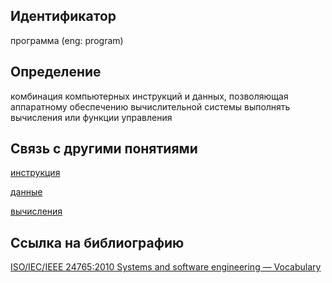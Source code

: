 ## Идентификатор

программа (eng: program)

## Определение

комбинация компьютерных инструкций и данных, позволяющая аппаратному обеспечению вычислительной системы выполнять вычисления или функции управления

## Связь с другими понятиями

[инструкция](https://github.com/Dememedp/yapis-course/blob/main/concept/Instruction.md)

[данные](https://github.com/Dememedp/yapis-course/blob/main/concept/Data.md)

[вычисления](https://github.com/Dememedp/yapis-course/blob/main/concept/Calculations.md)

## Ссылка на библиографию

[ISO/IEC/IEEE 24765:2010 Systems and software engineering — Vocabulary](https://github.com/Dememedp/yapis-course/blob/main/bibliography/ISO-Systems-Vocabulary.md)
